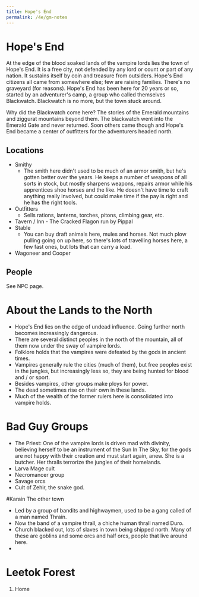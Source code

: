 ```yaml
---
title: Hope's End
permalink: /4e/gm-notes
---
```


# Hope's End

At the edge of the blood soaked lands of the vampire lords lies the town of Hope's End. It is a free city, not defended by any lord or count or part of any nation. It sustains itself by coin and treasure from outsiders. Hope's End citizens all came from somewhere else; few are raising families. There's no graveyard (for reasons). Hope's End has been here for 20 years or so, started by an adventurer's camp, a group who called themselves Blackwatch. Blackwatch is no more, but the town stuck around. 

Why did the Blackwatch come here? The stories of the Emerald mountains and ziggurat mountains beyond them. The blackwatch went into the Emerald Gate and never returned. Soon others came though and Hope's End became a center of outfitters for the adventurers headed north.

## Locations
* Smithy
  * The smith here didn't used to be much of an armor smith, but he's gotten better over the years. He keeps a number of weapons of all sorts in stock, but mostly sharpens weapons, repairs armor while his apprentices shoe horses and the like. He doesn't have time to craft anything really involved, but could make time if the pay is right and he has the right tools.
* Outfitters 
  * Sells rations, lanterns, torches, pitons, climbing gear, etc. 
* Tavern / Inn - The Cracked Flagon run by Pippal
* Stable
  * You can buy draft animals here, mules and horses. Not much plow pulling going on up here, so there's lots of travelling horses here, a few fast ones, but lots that can carry a load.
* Wagoneer and Cooper
  
## People
See NPC page.

# About the Lands to the North

* Hope's End lies on the edge of undead influence. Going further north becomes increasingly dangerous.
* There are several distinct peoples in the north of the mountain, all of them now under the sway of vampire lords. 
* Folklore holds that the vampires were defeated by the gods in ancient times.
* Vampires generally rule the cities (much of them), but free peoples exist in the jungles, but increasingly less so, they are being hunted for blood and / or sport.
* Besides vampires, other groups make ploys for power.
* The dead sometimes rise on their own in these lands.
* Much of the wealth of the former rulers here is consolidated into vampire holds.

# Bad Guy Groups
* The Priest: One of the vampire lords is driven mad with divinity, believing herself to be an instrument of the Sun In The Sky, for the gods are not happy with their creation and must start again, anew. She is a butcher. Her thralls terrorize the jungles of their homelands.
* Larva Mage cult
* Necromancer group
* Savage orcs 
* Cult of Zehir, the snake god. 


#Karain
The other town

* Led by a group of bandits and highwaymen, used to be a gang called of a man named Thrain.
* Now the band of a vampire thrall, a chiche human thrall named Duro.
* Church blacked out, lots of slaves in town being shipped north. Many of these are goblins and some orcs and half orcs, people that live around here.
* 

# Leetok Forest

1. Home